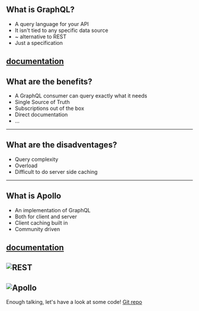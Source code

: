 ## What is GraphQL?
- A query language for your API
- It isn't tied to any specific data source
- ~ alternative to REST
- Just a specification

[documentation](https://graphql.org/learn)
---
## What are the benefits?
- A GraphQL consumer can query exactly what it needs
- Single Source of Truth
- Subscriptions out of the box
- Direct documentation
- ...
---
## What are the disadventages?
- Query complexity
- Overload
- Difficult to do server side caching
---
## What is Apollo
- An implementation of GraphQL
- Both for client and server
- Client caching built in
- Community driven

[documentation](https://www.apollographql.com/docs/)
---
![REST](https://www.apollographql.com/static/roadmaps-d1ff76372fe5dfac76fd862fceb818fa.jpg)
---
![Apollo](https://www.apollographql.com/static/graph-43dfb90fe878d703110154f7f0563523.png)
---
Enough talking, let's have a look at some code!
[Git repo](https://github.com/lennertVanSever/graphql-demo-server)

